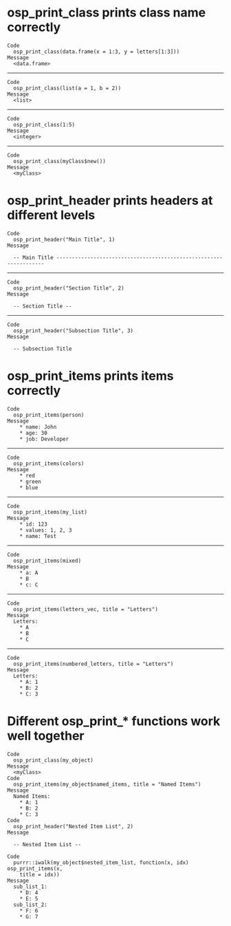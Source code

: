 # osp_print_class prints class name correctly

    Code
      osp_print_class(data.frame(x = 1:3, y = letters[1:3]))
    Message
      <data.frame>

---

    Code
      osp_print_class(list(a = 1, b = 2))
    Message
      <list>

---

    Code
      osp_print_class(1:5)
    Message
      <integer>

---

    Code
      osp_print_class(myClass$new())
    Message
      <myClass>

# osp_print_header prints headers at different levels

    Code
      osp_print_header("Main Title", 1)
    Message
      
      -- Main Title ------------------------------------------------------------------

---

    Code
      osp_print_header("Section Title", 2)
    Message
      
      -- Section Title --
      

---

    Code
      osp_print_header("Subsection Title", 3)
    Message
      
      -- Subsection Title 

# osp_print_items prints items correctly

    Code
      osp_print_items(person)
    Message
        * name: John
        * age: 30
        * job: Developer

---

    Code
      osp_print_items(colors)
    Message
        * red
        * green
        * blue

---

    Code
      osp_print_items(my_list)
    Message
        * id: 123
        * values: 1, 2, 3
        * name: Test

---

    Code
      osp_print_items(mixed)
    Message
        * a: A
        * B
        * c: C

---

    Code
      osp_print_items(letters_vec, title = "Letters")
    Message
      Letters:
        * A
        * B
        * C

---

    Code
      osp_print_items(numbered_letters, title = "Letters")
    Message
      Letters:
        * A: 1
        * B: 2
        * C: 3

# Different osp_print_* functions work well together

    Code
      osp_print_class(my_object)
    Message
      <myClass>
    Code
      osp_print_items(my_object$named_items, title = "Named Items")
    Message
      Named Items:
        * A: 1
        * B: 2
        * C: 3
    Code
      osp_print_header("Nested Item List", 2)
    Message
      
      -- Nested Item List --
      
    Code
      purrr::iwalk(my_object$nested_item_list, function(x, idx) osp_print_items(x,
        title = idx))
    Message
      sub_list_1:
        * D: 4
        * E: 5
      sub_list_2:
        * F: 6
        * G: 7

